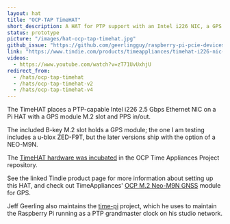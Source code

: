 ```yaml
---
layout: hat
title: "OCP-TAP TimeHAT"
short_description: A HAT for PTP support with an Intel i226 NIC, a GPS card slot, and PPS in and out.
status: prototype
picture: "/images/hat-ocp-tap-timehat.jpg"
github_issue: "https://github.com/geerlingguy/raspberry-pi-pcie-devices/issues/674"
link: "https://www.tindie.com/products/timeappliances/timehat-i226-nic-with-pps-inout-for-rpi5/"
videos:
  - https://www.youtube.com/watch?v=zT71UvUxhjU
redirect_from:
  - /hats/ocp-tap-timehat
  - /hats/ocp-tap-timehat-v2
  - /hats/ocp-tap-timehat-v4
---
```

The TimeHAT places a PTP-capable Intel i226 2.5 Gbps Ethernet NIC on a Pi HAT with a GPS module M.2 slot and PPS in/out.

The included B-key M.2 slot holds a GPS module; the one I am testing includes a u-blox ZED-F9T, but the later versions ship with the option of a NEO-M9N.

The [TimeHAT hardware was incubated](https://github.com/ahmadexp/Time-Appliance-Project/tree/036bb8fea75baecc263980340a2ceb897a4d9f9c/Incubation/Hardware/TimeHAT) in the OCP Time Appliances Project repository.

See the linked Tindie product page for more information about setting up this HAT, and check out TimeAppliances' [OCP M.2 Neo-M9N GNSS](https://www.tindie.com/products/timeappliances/ocp-m2-neo-m9n-gnss/) module for GPS.

Jeff Geerling also maintains the [time-pi](https://github.com/geerlingguy/time-pi) project, which he uses to maintain the Raspberry Pi running as a PTP grandmaster clock on his studio network.
